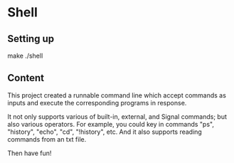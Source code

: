 # Shell

## Setting up
make
./shell

## Content
This project created a runnable command line which accept commands as inputs and execute the corresponding programs in response.

It not only supports various of built-in, external, and Signal commands; but also various operators. 
For example, you could key in commands "ps", "history", "echo", "cd", "!history", etc. And it also supports reading commands from an txt file.


Then have fun! 

